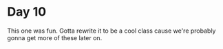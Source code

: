 # Day 10

This one was fun. Gotta rewrite it to be a cool class cause we're probably gonna get more of these later on.
